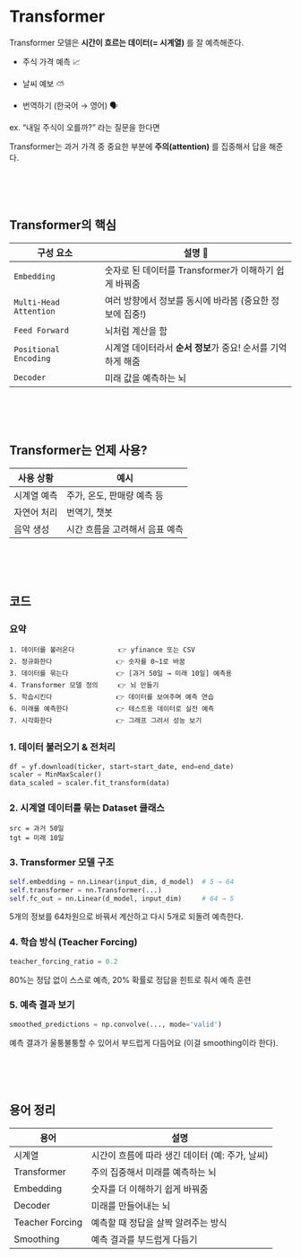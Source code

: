 # Transformer 
Transformer 모델은 **시간이 흐르는 데이터(= 시계열)** 를 잘 예측해준다.

- 주식 가격 예측 📈

- 날씨 예보 ⛅

- 번역하기 (한국어 → 영어) 🗣️

ex. “내일 주식이 오를까?” 라는 질문을 한다면

Transformer는 과거 가격 중 중요한 부분에 **주의(attention)** 를 집중해서 답을 해준다.

<br><br><br>

## Transformer의 핵심
| 구성 요소 | 설명 📝 |
| --- | --- |
| `Embedding` | 숫자로 된 데이터를 Transformer가 이해하기 쉽게 바꿔줌 |
| `Multi-Head Attention` | 여러 방향에서 정보를 동시에 바라봄 (중요한 정보에 집중!) |
| `Feed Forward` | 뇌처럼 계산을 함 |
| `Positional Encoding` | 시계열 데이터라서 **순서 정보**가 중요! 순서를 기억하게 해줌 |
| `Decoder` | 미래 값을 예측하는 뇌 |

<br><br><br>

## Transformer는 언제 사용?
| 사용 상황 | 예시 |
| --- | --- |
| 시계열 예측 | 주가, 온도, 판매량 예측 등 |
| 자연어 처리 | 번역기, 챗봇 |
| 음악 생성 | 시간 흐름을 고려해서 음표 예측 |

<br><br><br>

## 코드 
### 요약
```
1. 데이터를 불러온다           👉 yfinance 또는 CSV
2. 정규화한다                👉 숫자를 0~1로 바꿈
3. 데이터를 묶는다            👉 [과거 50일 → 미래 10일] 예측용
4. Transformer 모델 정의     👉 뇌 만들기
5. 학습시킨다                👉 데이터를 보여주며 예측 연습
6. 미래를 예측한다            👉 테스트용 데이터로 실전 예측
7. 시각화한다                👉 그래프 그려서 성능 보기
```

### 1. 데이터 불러오기 & 전처리
```py
df = yf.download(ticker, start=start_date, end=end_date)
scaler = MinMaxScaler()
data_scaled = scaler.fit_transform(data)
```

### 2. 시계열 데이터를 묶는 Dataset 클래스
```
src = 과거 50일
tgt = 미래 10일
```

### 3. Transformer 모델 구조
```py
self.embedding = nn.Linear(input_dim, d_model)  # 5 → 64
self.transformer = nn.Transformer(...)
self.fc_out = nn.Linear(d_model, input_dim)     # 64 → 5
```
5개의 정보를 64차원으로 바꿔서 계산하고 다시 5개로 되돌려 예측한다.

### 4. 학습 방식 (Teacher Forcing)
```py
teacher_forcing_ratio = 0.2
```
80%는 정답 없이 스스로 예측, 20% 확률로 정답을 힌트로 줘서 예측 훈련

### 5. 예측 결과 보기 
```py
smoothed_predictions = np.convolve(..., mode='valid')
```
예측 결과가 울퉁불퉁할 수 있어서 부드럽게 다듬어요 (이걸 smoothing이라 한다).

<br><br><br>

## 용어 정리 
| 용어 | 설명 |
| --- | --- |
| 시계열 | 시간이 흐름에 따라 생긴 데이터 (예: 주가, 날씨) |
| Transformer | 주의 집중해서 미래를 예측하는 뇌 |
| Embedding | 숫자를 더 이해하기 쉽게 바꿔줌 |
| Decoder | 미래를 만들어내는 뇌 |
| Teacher Forcing | 예측할 때 정답을 살짝 알려주는 방식 |
| Smoothing | 예측 결과를 부드럽게 다듬기 |




